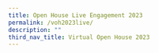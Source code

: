 ```yaml
---
title: Open House Live Engagement 2023
permalink: /voh2023live/
description: ""
third_nav_title: Virtual Open House 2023
---
```

